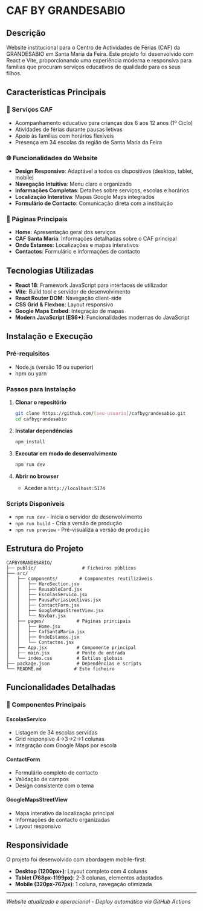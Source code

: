 # CAF BY GRANDESABIO

## Descrição

Website institucional para o Centro de Actividades de Férias (CAF) da GRANDESABIO em Santa Maria da Feira. Este projeto foi desenvolvido com React e Vite, proporcionando uma experiência moderna e responsiva para famílias que procuram serviços educativos de qualidade para os seus filhos.

## Características Principais

### 🏫 Serviços CAF

- Acompanhamento educativo para crianças dos 6 aos 12 anos (1º Ciclo)
- Atividades de férias durante pausas letivas
- Apoio às famílias com horários flexíveis
- Presença em 34 escolas da região de Santa Maria da Feira

### 🌐 Funcionalidades do Website

- **Design Responsivo**: Adaptável a todos os dispositivos (desktop, tablet, mobile)
- **Navegação Intuitiva**: Menu claro e organizado
- **Informações Completas**: Detalhes sobre serviços, escolas e horários
- **Localização Interativa**: Mapas Google Maps integrados
- **Formulário de Contacto**: Comunicação direta com a instituição

### 📱 Páginas Principais

- **Home**: Apresentação geral dos serviços
- **CAF Santa Maria**: Informações detalhadas sobre o CAF principal
- **Onde Estamos**: Localizações e mapas interativos
- **Contactos**: Formulário e informações de contacto

## Tecnologias Utilizadas

- **React 18**: Framework JavaScript para interfaces de utilizador
- **Vite**: Build tool e servidor de desenvolvimento
- **React Router DOM**: Navegação client-side
- **CSS Grid & Flexbox**: Layout responsivo
- **Google Maps Embed**: Integração de mapas
- **Modern JavaScript (ES6+)**: Funcionalidades modernas do JavaScript

## Instalação e Execução

### Pré-requisitos

- Node.js (versão 16 ou superior)
- npm ou yarn

### Passos para Instalação

1. **Clonar o repositório**

   ```bash
   git clone https://github.com/[seu-usuario]/cafbygrandesabio.git
   cd cafbygrandesabio
   ```

2. **Instalar dependências**

   ```bash
   npm install
   ```

3. **Executar em modo de desenvolvimento**

   ```bash
   npm run dev
   ```

4. **Abrir no browser**
   - Aceder a `http://localhost:5174`

### Scripts Disponíveis

- `npm run dev` - Inicia o servidor de desenvolvimento
- `npm run build` - Cria a versão de produção
- `npm run preview` - Pré-visualiza a versão de produção

## Estrutura do Projeto

```
CAFBYGRANDESABIO/
├── public/                 # Ficheiros públicos
├── src/
│   ├── components/        # Componentes reutilizáveis
│   │   ├── HeroSection.jsx
│   │   ├── ReusableCard.jsx
│   │   ├── EscolasServico.jsx
│   │   ├── PausaFeriasLectivas.jsx
│   │   ├── ContactForm.jsx
│   │   ├── GoogleMapsStreetView.jsx
│   │   └── Navbar.jsx
│   ├── pages/            # Páginas principais
│   │   ├── Home.jsx
│   │   ├── CafSantaMaria.jsx
│   │   ├── OndeEstamos.jsx
│   │   └── Contactos.jsx
│   ├── App.jsx           # Componente principal
│   ├── main.jsx          # Ponto de entrada
│   └── index.css         # Estilos globais
├── package.json          # Dependências e scripts
└── README.md            # Este ficheiro
```

## Funcionalidades Detalhadas

### 🎯 Componentes Principais

#### EscolasServico

- Listagem de 34 escolas servidas
- Grid responsivo 4→3→2→1 colunas
- Integração com Google Maps por escola

#### ContactForm

- Formulário completo de contacto
- Validação de campos
- Design consistente com o tema

#### GoogleMapsStreetView

- Mapa interativo da localização principal
- Informações de contacto organizadas
- Layout responsivo

## Responsividade

O projeto foi desenvolvido com abordagem mobile-first:

- **Desktop (1200px+)**: Layout completo com 4 colunas
- **Tablet (768px-1199px)**: 2-3 colunas, elementos adaptados
- **Mobile (320px-767px)**: 1 coluna, navegação otimizada

---
*Website atualizado e operacional - Deploy automático via GitHub Actions*
